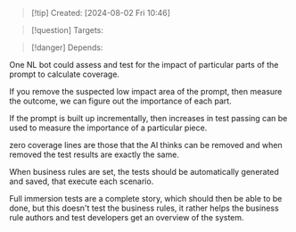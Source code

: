 
>[!tip] Created: [2024-08-02 Fri 10:46]

>[!question] Targets: 

>[!danger] Depends: 

One NL bot could assess and test for the impact of particular parts of the prompt to calculate coverage.

If you remove the suspected low impact area of the prompt, then measure the outcome, we can figure out the importance of each part.

If the prompt is built up incrementally, then increases in test passing can be used to measure the importance of a particular piece.

zero coverage lines are those that the AI thinks can be removed and when removed the test results are exactly the same.

When business rules are set, the tests should be automatically generated and saved, that execute each scenario.

Full immersion tests are a complete story, which should then be able to be done, but this doesn't test the business rules, it rather helps the business rule authors and test developers get an overview of the system.